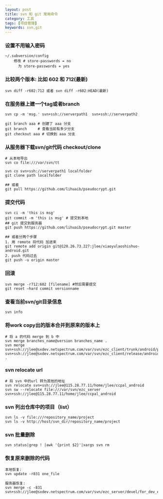 ```yaml
---
layout: post
title: svn 和 git 常用命令 
category: 工具
tags: [项目管理]
keywords: svn,git 
---
```


### 设置不用输入密码

    ~/.subversion/config 
        修改 # store-passwords = no
          为 store-passwords = yes

### 比较两个版本: 比如 602 和 712(最新)

    svn diff -r602:712 或者 svn diff -r602:HEAD(最新)

### 在服务器上建一个tag或者branch

    svn cp -m 'msg.' svn+ssh://serverpath1  svn+ssh://serverpath2

    git branch aaa # 创建了 aaa 分支
    git branch     # 查看当前有多少分支
    git checkout aaa # 切换到 aaa 分支
    

### 从服务器下载svn/git代码 checkout/clone

    # 从本地导出
    svn co file:///var/svn/tt

    svn co svn+ssh://serverpath1 localfolder
    git clone path localfolder 

    ## 或者
    git pull https://github.com/lihuaib/pseudocrypt.git

### 提交代码

    svn ci -m 'this is msg' 
    git commit -m 'this is msg' # 提交到本地
    ## git 提交到服务器
    git push https://github.com/lihuaib/pseudocrypt.git master

    ## 或者分两个步骤
    1. 用 remote 将代码 加进来
    git remote add origin git@120.26.73.227:jlee/xiaoyulaoshishuo-android.git
    2. push 代码过去
    git push -u origin master

### 回滚

    svn merge -r712:602 [filename] #然后需要提交 
    git reset –hard commit versionname

### 查看当前svn/git目录信息

    svn info

### 将work copy出的版本合并到原来的版本上

    # 将 a 的代码 merge 到 b 中
    svn merge branches_name@version branches_name .
    svn merge svn+ssh://jlee@sxdev.netspectrum.com/var/svn/ezc_client/trunk/android/project svn+ssh://jlee@sxdev.netspectrum.com/var/svn/ezc_client/release/android_2_2 .

### svn relocate url

    # 将 svn 中的url 转为其他的地址
    svn relocate svn+ssh://jlee@115.28.77.11/home/jlee/ccpal_android
    svn sw --relocate file:///var/svn/ezc_server svn+ssh://jlee@115.28.77.11/home/jlee/ccpal_android

### svn 列出仓库中的项目（list）

    svn ls -v file:///repository_name/project
    svn ls -v http://host/svn_dir/repository_name/project


### svn 批量删除

    svn status|grep ! |awk '{print $2}'|xargs svn rm

### 恢复原来删除的代码

    本地恢复:
    svn update -r831 one_file

    服务器恢复:
    svn merge -c -831 svn+ssh://jlee@sxdev.netspectrum.com/var/svn/ezc_server/devel/for_dev_env_test/src/main/webapp/mobilePage/


